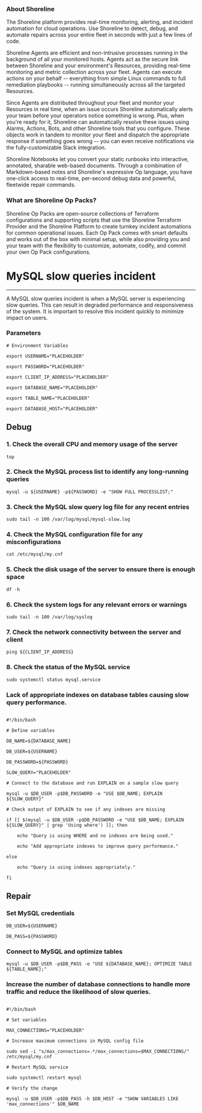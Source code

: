 
### About Shoreline
The Shoreline platform provides real-time monitoring, alerting, and incident automation for cloud operations. Use Shoreline to detect, debug, and automate repairs across your entire fleet in seconds with just a few lines of code.

Shoreline Agents are efficient and non-intrusive processes running in the background of all your monitored hosts. Agents act as the secure link between Shoreline and your environment's Resources, providing real-time monitoring and metric collection across your fleet. Agents can execute actions on your behalf -- everything from simple Linux commands to full remediation playbooks -- running simultaneously across all the targeted Resources.

Since Agents are distributed throughout your fleet and monitor your Resources in real time, when an issue occurs Shoreline automatically alerts your team before your operators notice something is wrong. Plus, when you're ready for it, Shoreline can automatically resolve these issues using Alarms, Actions, Bots, and other Shoreline tools that you configure. These objects work in tandem to monitor your fleet and dispatch the appropriate response if something goes wrong -- you can even receive notifications via the fully-customizable Slack integration.

Shoreline Notebooks let you convert your static runbooks into interactive, annotated, sharable web-based documents. Through a combination of Markdown-based notes and Shoreline's expressive Op language, you have one-click access to real-time, per-second debug data and powerful, fleetwide repair commands.

### What are Shoreline Op Packs?
Shoreline Op Packs are open-source collections of Terraform configurations and supporting scripts that use the Shoreline Terraform Provider and the Shoreline Platform to create turnkey incident automations for common operational issues. Each Op Pack comes with smart defaults and works out of the box with minimal setup, while also providing you and your team with the flexibility to customize, automate, codify, and commit your own Op Pack configurations.

# MySQL slow queries incident
---

A MySQL slow queries incident is when a MySQL server is experiencing slow queries. This can result in degraded performance and responsiveness of the system. It is important to resolve this incident quickly to minimize impact on users.

### Parameters
```shell
# Environment Variables

export USERNAME="PLACEHOLDER"

export PASSWORD="PLACEHOLDER"

export CLIENT_IP_ADDRESS="PLACEHOLDER"

export DATABASE_NAME="PLACEHOLDER"

export TABLE_NAME="PLACEHOLDER"

export DATABASE_HOST="PLACEHOLDER"

```

## Debug

### 1. Check the overall CPU and memory usage of the server
```shell
top
```

### 2. Check the MySQL process list to identify any long-running queries
```shell
mysql -u ${USERNAME} -p${PASSWORD} -e "SHOW FULL PROCESSLIST;"
```

### 3. Check the MySQL slow query log file for any recent entries
```shell
sudo tail -n 100 /var/log/mysql/mysql-slow.log
```

### 4. Check the MySQL configuration file for any misconfigurations
```shell
cat /etc/mysql/my.cnf
```

### 5. Check the disk usage of the server to ensure there is enough space
```shell
df -h
```

### 6. Check the system logs for any relevant errors or warnings
```shell
sudo tail -n 100 /var/log/syslog
```

### 7. Check the network connectivity between the server and client
```shell
ping ${CLIENT_IP_ADDRESS}
```

### 8. Check the status of the MySQL service
```shell
sudo systemctl status mysql.service
```

### Lack of appropriate indexes on database tables causing slow query performance.
```shell

#!/bin/bash

# Define variables

DB_NAME=${DATABASE_NAME}

DB_USER=${USERNAME}

DB_PASSWORD=${PASSWORD}

SLOW_QUERY="PLACEHOLDER"

# Connect to the database and run EXPLAIN on a sample slow query

mysql -u $DB_USER -p$DB_PASSWORD -e "USE $DB_NAME; EXPLAIN ${SLOW_QUERY}"

# Check output of EXPLAIN to see if any indexes are missing

if [[ $(mysql -u $DB_USER -p$DB_PASSWORD -e "USE $DB_NAME; EXPLAIN ${SLOW_QUERY}" | grep 'Using where') ]]; then

    echo "Query is using WHERE and no indexes are being used."

    echo "Add appropriate indexes to improve query performance."

else

    echo "Query is using indexes appropriately."

fi

```

## Repair

### Set MySQL credentials
```shell
DB_USER=${USERNAME}

DB_PASS=${PASSWORD}
```
### Connect to MySQL and optimize tables
```shell
mysql -u $DB_USER -p$DB_PASS -e "USE ${DATABASE_NAME}; OPTIMIZE TABLE ${TABLE_NAME};"
```

### Increase the number of database connections to handle more traffic and reduce the likelihood of slow queries.
```shell

#!/bin/bash

# Set variables

MAX_CONNECTIONS="PLACEHOLDER"

# Increase maximum connections in MySQL config file

sudo sed -i "s/max_connections=.*/max_connections=$MAX_CONNECTIONS/" /etc/mysql/my.cnf

# Restart MySQL service

sudo systemctl restart mysql

# Verify the change

mysql -u $DB_USER -p$DB_PASS -h $DB_HOST -e "SHOW VARIABLES LIKE 'max_connections'" $DB_NAME


```